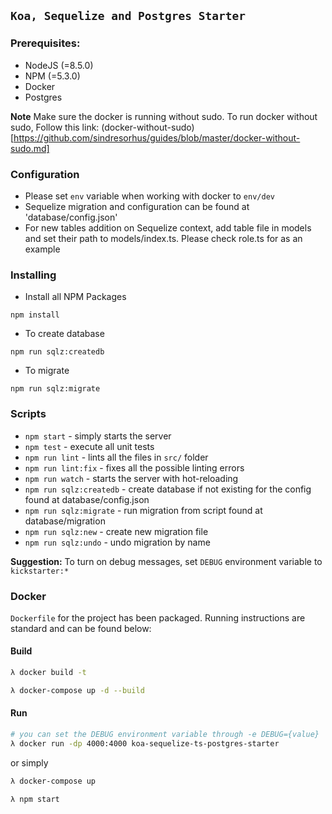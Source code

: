 ## `Koa, Sequelize and Postgres Starter`

### Prerequisites:

- NodeJS (=8.5.0)
- NPM (=5.3.0)
- Docker
- Postgres

**Note** Make sure the docker is running without sudo. To run docker without sudo, Follow this link: (docker-without-sudo)[https://github.com/sindresorhus/guides/blob/master/docker-without-sudo.md]

### Configuration

- Please set `env` variable when working with docker to `env/dev`
- Sequelize migration and configuration can be found at 'database/config.json'
- For new tables addition on Sequelize context, add table file in models and set their path to models/index.ts. Please check role.ts for as an example

### Installing

- Install all NPM Packages
```
npm install
```

- To create database
```
npm run sqlz:createdb
```

- To migrate
```
npm run sqlz:migrate
```
### Scripts

- `npm start` - simply starts the server
- `npm test` - execute all unit tests
- `npm run lint` - lints all the files in `src/` folder
- `npm run lint:fix` - fixes all the possible linting errors
- `npm run watch` - starts the server with hot-reloading
- `npm run sqlz:createdb` - create database if not existing for the config found at database/config.json
- `npm run sqlz:migrate` - run migration from script found at database/migration
- `npm run sqlz:new` - create new migration file
- `npm run sqlz:undo` - undo migration by name

**Suggestion:** To turn on debug messages, set `DEBUG` environment variable to `kickstarter:*`

### Docker

`Dockerfile` for the project has been packaged. Running instructions are standard and can be found below:

#### Build
```bash
λ docker build -t
```

```bash
λ docker-compose up -d --build
```

#### Run
```bash
# you can set the DEBUG environment variable through -e DEBUG={value} 
λ docker run -dp 4000:4000 koa-sequelize-ts-postgres-starter
```
or simply
```bash
λ docker-compose up
```

```bash
λ npm start
```
